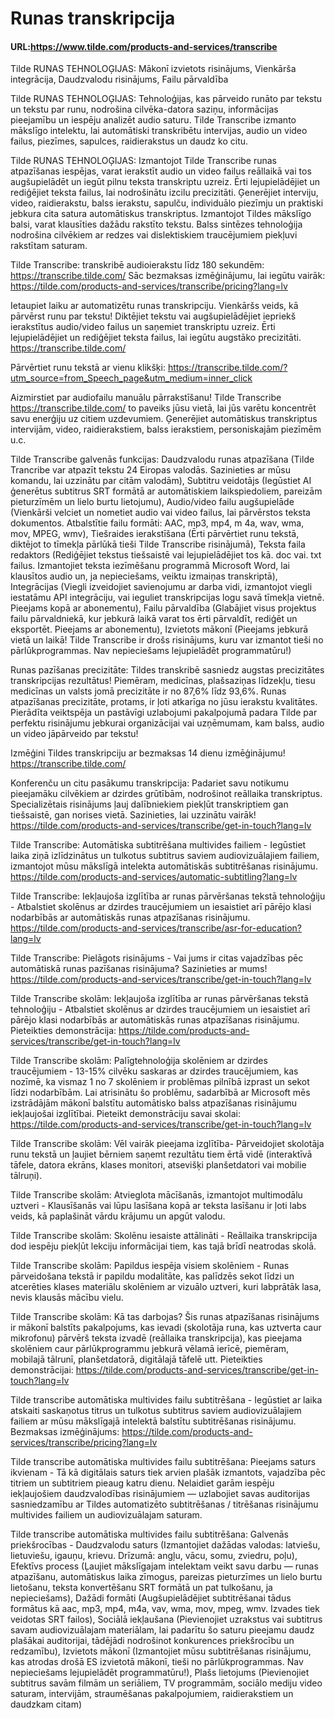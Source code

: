 # Runas transkripcija

#### URL:https://www.tilde.com/products-and-services/transcribe

Tilde RUNAS TEHNOLOĢIJAS: Mākonī izvietots risinājums, Vienkārša integrācija, Daudzvalodu risinājums, Failu pārvaldība

Tilde RUNAS TEHNOLOĢIJAS: Tehnoloģijas, kas pārveido runāto par tekstu un tekstu par runu, nodrošina cilvēka-datora saziņu, informācijas pieejamību un iespēju analizēt audio saturu. Tilde Transcribe izmanto mākslīgo intelektu, lai automātiski transkribētu intervijas, audio un video failus, piezīmes, sapulces, raidierakstus un daudz ko citu. 

 
Tilde RUNAS TEHNOLOĢIJAS: Izmantojot Tilde Transcribe runas atpazīšanas iespējas, varat ierakstīt audio un video failus reāllaikā vai tos augšupielādēt un iegūt pilnu teksta transkriptu uzreiz. Ērti lejupielādējiet un rediģējiet teksta failus, lai nodrošinātu izcilu precizitāti. Ģenerējiet interviju, video, raidierakstu, balss ierakstu, sapulču, individuālo piezīmju un praktiski jebkura cita satura automātiskus transkriptus. Izmantojot Tildes mākslīgo balsi, varat klausīties dažādu rakstīto tekstu. Balss sintēzes tehnoloģija nodrošina cilvēkiem ar redzes vai dislektiskiem traucējumiem piekļuvi rakstītam saturam.  


Tilde Transcribe: transkribē audioierakstu līdz 180 sekundēm: https://transcribe.tilde.com/ Sāc bezmaksas izmēģinājumu, lai iegūtu vairāk: https://tilde.com/products-and-services/transcribe/pricing?lang=lv

Ietaupiet laiku ar automatizētu runas transkripciju. Vienkāršs veids, kā pārvērst runu par tekstu! Diktējiet tekstu vai augšupielādējiet iepriekš ierakstītus audio/video failus un saņemiet transkriptu uzreiz. Ērti lejupielādējiet un rediģējiet teksta failus, lai iegūtu augstāko precizitāti. https://transcribe.tilde.com/

Pārvērtiet runu tekstā ar vienu klikšķi: https://transcribe.tilde.com/?utm_source=from_Speech_page&utm_medium=inner_click

Aizmirstiet par audiofailu manuālu pārrakstīšanu! Tilde Transcribe  https://transcribe.tilde.com/ to paveiks jūsu vietā, lai jūs varētu koncentrēt savu enerģiju uz citiem uzdevumiem. Ģenerējiet automātiskus transkriptus intervijām, video, raidierakstiem, balss ierakstiem, personiskajām piezīmēm u.c.

Tilde Transcribe galvenās funkcijas: Daudzvalodu runas atpazīšana (Tilde Trancribe var atpazīt tekstu 24 Eiropas valodās. Sazinieties ar mūsu komandu, lai uzzinātu par citām valodām),  Subtitru veidotājs (Iegūstiet AI ģenerētus subtitrus SRT formātā ar automātiskiem laikspiedoliem, pareizām pieturzīmēm un lielo burtu lietojumu), Audio/video failu augšupielāde (Vienkārši velciet un nometiet audio vai video failus, lai pārvērstos teksta dokumentos. Atbalstītie failu formāti: AAC, mp3, mp4, m 4a, wav, wma, mov, MPEG, wmv), Tiešraides ierakstīšana (Ērti pārvērtiet runu tekstā, diktējot to tīmekļa pārlūkā tieši Tilde Transcribe risinājumā), Teksta faila redaktors (Rediģējiet tekstus tiešsaistē vai lejupielādējiet tos kā. doc vai. txt failus. Izmantojiet teksta iezīmēšanu programmā Microsoft Word, lai klausītos audio un, ja nepieciešams, veiktu izmaiņas transkriptā), Integrācijas (Viegli izveidojiet savienojumu ar darba vidi, izmantojot viegli iestatāmu API integrāciju, vai ieguliet transkripcijas logu savā tīmekļa vietnē. Pieejams kopā ar abonementu), Failu pārvaldība (Glabājiet visus projektus failu pārvaldniekā, kur jebkurā laikā varat tos ērti pārvaldīt, rediģēt un eksportēt. Pieejams ar abonementu), Izvietots mākonī (Pieejams jebkurā vietā un laikā! Tilde Transcribe ir drošs risinājums, kuru var izmantot tieši no pārlūkprogrammas. Nav nepieciešams lejupielādēt programmatūru!)

Runas pazīšanas precizitāte: Tildes transkribē sasniedz augstas precizitātes transkripcijas rezultātus! Piemēram, medicīnas, plašsaziņas līdzekļu, tiesu medicīnas un valsts jomā precizitāte ir no 87,6% līdz 93,6%. Runas atpazīšanas precizitāte, protams, ir ļoti atkarīga no jūsu ierakstu kvalitātes. Pierādīta veiktspēja un pastāvīgi uzlabojumi pakalpojumā padara Tilde par perfektu risinājumu jebkurai organizācijai vai uzņēmumam, kam balss, audio un video jāpārveido par tekstu!
 
Izmēģini Tildes transkripciju ar bezmaksas 14 dienu izmēģinājumu! https://transcribe.tilde.com/

Konferenču un citu pasākumu transkripcija: Padariet savu notikumu pieejamāku cilvēkiem ar dzirdes grūtībām, nodrošinot reāllaika transkriptus. Specializētais risinājums ļauj dalībniekiem piekļūt transkriptiem gan tiešsaistē, gan norises vietā. Sazinieties, lai uzzinātu vairāk! https://tilde.com/products-and-services/transcribe/get-in-touch?lang=lv

Tilde Transcribe: Automātiska subtitrēšana multivides failiem - Iegūstiet laika ziņā izlīdzinātus un tulkotus subtitrus saviem audiovizuālajiem failiem, izmantojot mūsu mākslīgā intelekta automātiskās subtitrēšanas risinājumu. https://tilde.com/products-and-services/automatic-subtitling?lang=lv

Tilde Transcribe: Iekļaujoša izglītība ar runas pārvēršanas tekstā tehnoloģiju - Atbalstiet skolēnus ar dzirdes traucējumiem un iesaistiet arī pārējo klasi nodarbībās ar automātiskās runas atpazīšanas risinājumu. https://tilde.com/products-and-services/transcribe/asr-for-education?lang=lv

Tilde Transcribe: Pielāgots risinājums - Vai jums ir citas vajadzības pēc automātiskā runas pazīšanas risinājuma? Sazinieties ar mums! https://tilde.com/products-and-services/transcribe/get-in-touch?lang=lv

Tilde Transcribe skolām: Iekļaujoša izglītība ar runas pārvēršanas tekstā tehnoloģiju - Atbalstiet skolēnus ar dzirdes traucējumiem un iesaistiet arī pārējo klasi nodarbībās ar automātiskās runas atpazīšanas risinājumu. Pieteikties demonstrācija: https://tilde.com/products-and-services/transcribe/get-in-touch?lang=lv

Tilde Transcribe skolām: Palīgtehnoloģija skolēniem ar dzirdes traucējumiem - 13-15% cilvēku saskaras ar dzirdes traucējumiem, kas nozīmē, ka vismaz 1 no 7 skolēniem ir problēmas pilnībā izprast un sekot līdzi nodarbībām. Lai atrisinātu šo problēmu, sadarbībā ar Microsoft mēs izstrādājām mākonī balstītu automātisko balss atpazīšanas risinājumu iekļaujošai izglītībai. Pieteikt demonstrāciju savai skolai: https://tilde.com/products-and-services/transcribe/get-in-touch?lang=lv

Tilde Transcribe skolām: Vēl vairāk pieejama izglītība- Pārveidojiet skolotāja runu tekstā un ļaujiet bērniem saņemt rezultātu tiem ērtā vidē (interaktīvā tāfele, datora ekrāns, klases monitori, atsevišķi planšetdatori vai mobilie tālruņi).

Tilde Transcribe skolām: Atvieglota mācīšanās, izmantojot multimodālu uztveri - Klausīšanās vai lūpu lasīšana kopā ar teksta lasīšanu ir ļoti labs veids, kā paplašināt vārdu krājumu un apgūt valodu.

Tilde Transcribe skolām: Skolēnu iesaiste attālināti - Reāllaika transkripcija dod iespēju piekļūt lekciju informācijai tiem, kas tajā brīdī neatrodas skolā.

Tilde Transcribe skolām: Papildus iespēja visiem skolēniem - Runas pārveidošana tekstā ir papildu modalitāte, kas palīdzēs sekot līdzi un atcerēties klases materiālu skolēniem ar vizuālo uztveri, kuri labprātāk lasa, nevis klausās mācību vielu.

Tilde Transcribe skolām: Kā tas darbojas? Šis runas atpazīšanas risinājums ir mākonī balstīts pakalpojums, kas ievadi (skolotāja runa, kas uztverta caur mikrofonu) pārvērš teksta izvadē (reāllaika transkripcija), kas pieejama skolēniem caur pārlūkprogrammu jebkurā vēlamā ierīcē, piemēram, mobilajā tālrunī, planšetdatorā, digitālajā tāfelē utt. Pieteikties demonstrācijai: https://tilde.com/products-and-services/transcribe/get-in-touch?lang=lv

Tilde transcribe automātiska multivides failu subtitrēšana - Iegūstiet ar laika atskaiti saskaņotus titrus un tulkotus subtitrus saviem audiovizuālajiem failiem ar mūsu mākslīgajā intelektā balstītu subtitrēšanas risinājumu. Bezmaksas izmēģinājums: https://tilde.com/products-and-services/transcribe/pricing?lang=lv

Tilde transcribe automātiska multivides failu subtitrēšana: Pieejams saturs ikvienam - Tā kā digitālais saturs tiek arvien plašāk izmantots, vajadzība pēc titriem un subtitriem pieaug katru dienu. Nelaidiet garām iespēju iekļaujošiem daudzvalodības risinājumiem — uzlabojiet savas auditorijas sasniedzamību ar Tildes automatizēto subtitrēšanas / titrēšanas risinājumu multivides failiem un audiovizuālajam saturam.

Tilde transcribe automātiska multivides failu subtitrēšana: Galvenās priekšrocības - Daudzvalodu saturs (Izmantojiet dažādas valodas: latviešu, lietuviešu, igauņu, krievu. Drīzumā: angļu, vācu, somu, zviedru, poļu), Efektīvs process (Ļaujiet mākslīgajam intelektam veikt savu darbu — runas atpazīšanu, automātiskus laika zīmogus, pareizas pieturzīmes un lielo burtu lietošanu, teksta konvertēšanu SRT formātā un pat tulkošanu, ja nepieciešams), Dažādi formāti (Augšupielādējiet subtitrēšanai tādus formātus kā aac, mp3, mp4, m4a, vav, wma, mov, mpeg, wmv. Izvades tiek veidotas SRT failos), Sociālā iekļaušana (Pievienojiet uzrakstus vai subtitrus savam audiovizuālajam materiālam, lai padarītu šo saturu pieejamu daudz plašākai auditorijai, tādējādi nodrošinot konkurences priekšrocību un redzamību), Izvietots mākonī (Izmantojiet mūsu subtitrēšanas risinājumu, kas atrodas drošā ES izvietotā mākonī, tieši no pārlūkprogrammas. Nav nepieciešams lejupielādēt programmatūru!), Plašs lietojums (Pievienojiet subtitrus savām filmām un seriāliem, TV programmām, sociālo mediju video saturam, intervijām, straumēšanas pakalpojumiem, raidierakstiem un daudzkam citam)

